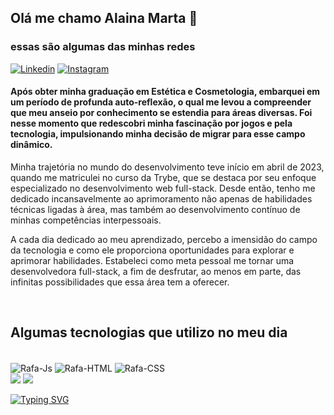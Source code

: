 
## Olá me chamo Alaina Marta 🩷 
### essas são algumas das minhas redes<br>
[![Linkedin](https://img.shields.io/badge/LinkedIn-0077B5?style=for-the-badge&logo=linkedin&logoColor=white)](https://www.linkedin.com/in/alaina-marta-ab15b01aa/) [![Instagram](https://img.shields.io/badge/Instagram-E4405F?style=for-the-badge&logo=instagram&logoColor=white)](https://www.instagram.com/alainamarta/) 

#### Após obter minha graduação em Estética e Cosmetologia, embarquei em um período de profunda auto-reflexão, o qual me levou a compreender que meu anseio por conhecimento se estendia para áreas diversas. Foi nesse momento que redescobri minha fascinação por jogos e pela tecnologia, impulsionando minha decisão de migrar para esse campo dinâmico.

Minha trajetória no mundo do desenvolvimento teve início em abril de 2023, quando me matriculei no curso da Trybe, que se destaca por seu enfoque especializado no desenvolvimento web full-stack. Desde então, tenho me dedicado incansavelmente ao aprimoramento não apenas de habilidades técnicas ligadas à área, mas também ao desenvolvimento contínuo de minhas competências interpessoais.

A cada dia dedicado ao meu aprendizado, percebo a imensidão do campo da tecnologia e como ele proporciona oportunidades para explorar e aprimorar habilidades. Estabeleci como meta pessoal me tornar uma desenvolvedora full-stack, a fim de desfrutar, ao menos em parte, das infinitas possibilidades que essa área tem a oferecer.

<br>

## Algumas tecnologias que utilizo no meu dia
<br>

<div style="display: inline_block">
  <img align="center" alt="Rafa-Js" src="https://img.shields.io/badge/JavaScript-F7DF1E?style=for-the-badge&logo=javascript&logoColor=black">
  <img align="center" alt="Rafa-HTML"  src="https://img.shields.io/badge/HTML5-E34F26?style=for-the-badge&logo=html5&logoColor=white">
  <img align="center" alt="Rafa-CSS"  src="https://img.shields.io/badge/CSS3-1572B6?style=for-the-badge&logo=css3&logoColor=white">
</div>
<img src='https://github-readme-stats-anuraghazra1.vercel.app/api?username=AlainaMarta&theme=dracula&show_icons=true'>
<img src='https://github-readme-stats.vercel.app/api/top-langs/?username=AlainaMarta&layout=compact&theme=dark#gh-dark-mode-only"/>'>
<br>

[![Typing SVG](https://readme-typing-svg.demolab.com?font=Fira+Code&pause=1000&color=792EF7&center=true&vCenter=true&width=435&lines=Life+is+better+if+you+are+coding)](https://git.io/typing-svg)
